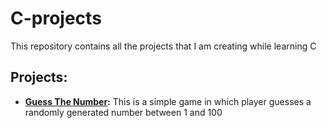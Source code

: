 # C-projects
This repository contains all the projects that I am creating while learning C

## Projects:
- **[Guess The Number](https://github.com/krishna-kant24/C-projects/blob/master/GuessTheNumber.c):** This is a simple game in which player guesses a randomly generated number between 1 and 100
